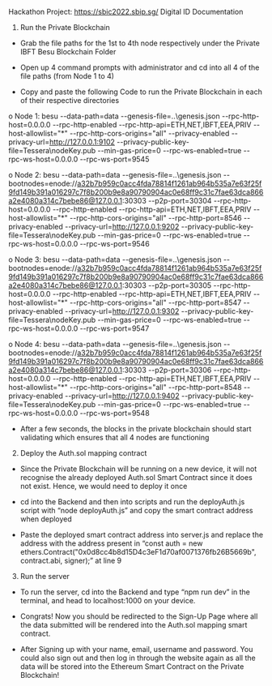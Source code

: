 Hackathon Project: https://sbic2022.sbip.sg/
Digital ID Documentation 


1.	Run the Private Blockchain 

-	Grab the file paths for the 1st to 4th node respectively under the Private IBFT Besu Blockchain Folder 
 

-	Open up 4 command prompts with administrator and cd into all 4 of the file paths (from Node 1 to 4)
 

-	Copy and paste the following Code to run the Private Blockchain in each of their respective directories 

o	Node 1: besu --data-path=data --genesis-file=..\genesis.json --rpc-http-host=0.0.0.0 --rpc-http-enabled --rpc-http-api=ETH,NET,IBFT,EEA,PRIV --host-allowlist="*" --rpc-http-cors-origins="all" --privacy-enabled --privacy-url=http://127.0.0.1:9102 --privacy-public-key-file=Tessera\nodeKey.pub --min-gas-price=0 --rpc-ws-enabled=true --rpc-ws-host=0.0.0.0 --rpc-ws-port=9545

o	Node 2: besu --data-path=data --genesis-file=..\genesis.json --bootnodes=enode://a32b7b959c0acc4fda78814f1261ab964b535a7e63f25f9fd149b391a016297c7f8b200b9e8a90790904ac0e68ff9c31c7fae63dca866a2e4080a314c7bebe86@127.0.0.1:30303 --p2p-port=30304 --rpc-http-host=0.0.0.0 --rpc-http-enabled --rpc-http-api=ETH,NET,IBFT,EEA,PRIV --host-allowlist="*" --rpc-http-cors-origins="all" --rpc-http-port=8546 --privacy-enabled --privacy-url=http://127.0.0.1:9202 --privacy-public-key-file=Tessera\nodeKey.pub --min-gas-price=0 --rpc-ws-enabled=true --rpc-ws-host=0.0.0.0 --rpc-ws-port=9546


o	Node 3: besu --data-path=data --genesis-file=..\genesis.json --bootnodes=enode://a32b7b959c0acc4fda78814f1261ab964b535a7e63f25f9fd149b391a016297c7f8b200b9e8a90790904ac0e68ff9c31c7fae63dca866a2e4080a314c7bebe86@127.0.0.1:30303 --p2p-port=30305 --rpc-http-host=0.0.0.0 --rpc-http-enabled --rpc-http-api=ETH,NET,IBFT,EEA,PRIV --host-allowlist="*" --rpc-http-cors-origins="all" --rpc-http-port=8547 --privacy-enabled --privacy-url=http://127.0.0.1:9302 --privacy-public-key-file=Tessera\nodeKey.pub --min-gas-price=0 --rpc-ws-enabled=true --rpc-ws-host=0.0.0.0 --rpc-ws-port=9547

o	Node 4: besu --data-path=data --genesis-file=..\genesis.json --bootnodes=enode://a32b7b959c0acc4fda78814f1261ab964b535a7e63f25f9fd149b391a016297c7f8b200b9e8a90790904ac0e68ff9c31c7fae63dca866a2e4080a314c7bebe86@127.0.0.1:30303 --p2p-port=30306 --rpc-http-host=0.0.0.0 --rpc-http-enabled --rpc-http-api=ETH,NET,IBFT,EEA,PRIV --host-allowlist="*" --rpc-http-cors-origins="all" --rpc-http-port=8548 --privacy-enabled --privacy-url=http://127.0.0.1:9402 --privacy-public-key-file=Tessera\nodeKey.pub --min-gas-price=0 --rpc-ws-enabled=true --rpc-ws-host=0.0.0.0 --rpc-ws-port=9548

-	After a few seconds, the blocks in the private blockchain should start validating which ensures that all 4 nodes are functioning
 




2.	Deploy the Auth.sol mapping contract

-	Since the Private Blockchain will be running on a new device, it will not recognise the already deployed Auth.sol Smart Contract since it does not exist. Hence, we would need to deploy it once

-	cd into the Backend and then into scripts and run the deployAuth.js script with “node deployAuth.js” and copy the smart contract address when deployed

 


-	Paste the deployed smart contract address into server.js and replace the address with the address present in “const auth = new ethers.Contract("0x0d8cc4b8d15D4c3eF1d70af0071376fb26B5669b", contract.abi, signer);” at line 9


 



3.	Run the server 

-	To run the server, cd into the Backend and type “npm run dev” in the terminal, and head to localhost:1000 on your device. 

 

-	Congrats! Now you should be redirected to the Sign-Up Page where all the data submitted will be rendered into the Auth.sol mapping smart contract.
 


-	After Signing up with your name, email, username and password. You could also sign out and then log in through the website again as all the data will be stored into the Ethereum Smart Contract on the Private Blockchain!


  







